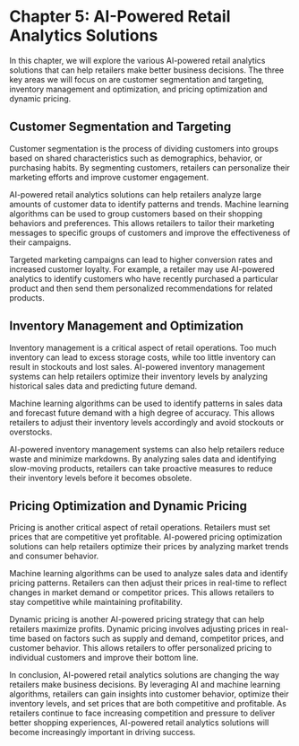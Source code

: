 Chapter 5: AI-Powered Retail Analytics Solutions
================================================

In this chapter, we will explore the various AI-powered retail analytics solutions that can help retailers make better business decisions. The three key areas we will focus on are customer segmentation and targeting, inventory management and optimization, and pricing optimization and dynamic pricing.

Customer Segmentation and Targeting
-----------------------------------

Customer segmentation is the process of dividing customers into groups based on shared characteristics such as demographics, behavior, or purchasing habits. By segmenting customers, retailers can personalize their marketing efforts and improve customer engagement.

AI-powered retail analytics solutions can help retailers analyze large amounts of customer data to identify patterns and trends. Machine learning algorithms can be used to group customers based on their shopping behaviors and preferences. This allows retailers to tailor their marketing messages to specific groups of customers and improve the effectiveness of their campaigns.

Targeted marketing campaigns can lead to higher conversion rates and increased customer loyalty. For example, a retailer may use AI-powered analytics to identify customers who have recently purchased a particular product and then send them personalized recommendations for related products.

Inventory Management and Optimization
-------------------------------------

Inventory management is a critical aspect of retail operations. Too much inventory can lead to excess storage costs, while too little inventory can result in stockouts and lost sales. AI-powered inventory management systems can help retailers optimize their inventory levels by analyzing historical sales data and predicting future demand.

Machine learning algorithms can be used to identify patterns in sales data and forecast future demand with a high degree of accuracy. This allows retailers to adjust their inventory levels accordingly and avoid stockouts or overstocks.

AI-powered inventory management systems can also help retailers reduce waste and minimize markdowns. By analyzing sales data and identifying slow-moving products, retailers can take proactive measures to reduce their inventory levels before it becomes obsolete.

Pricing Optimization and Dynamic Pricing
----------------------------------------

Pricing is another critical aspect of retail operations. Retailers must set prices that are competitive yet profitable. AI-powered pricing optimization solutions can help retailers optimize their prices by analyzing market trends and consumer behavior.

Machine learning algorithms can be used to analyze sales data and identify pricing patterns. Retailers can then adjust their prices in real-time to reflect changes in market demand or competitor prices. This allows retailers to stay competitive while maintaining profitability.

Dynamic pricing is another AI-powered pricing strategy that can help retailers maximize profits. Dynamic pricing involves adjusting prices in real-time based on factors such as supply and demand, competitor prices, and customer behavior. This allows retailers to offer personalized pricing to individual customers and improve their bottom line.

In conclusion, AI-powered retail analytics solutions are changing the way retailers make business decisions. By leveraging AI and machine learning algorithms, retailers can gain insights into customer behavior, optimize their inventory levels, and set prices that are both competitive and profitable. As retailers continue to face increasing competition and pressure to deliver better shopping experiences, AI-powered retail analytics solutions will become increasingly important in driving success.

